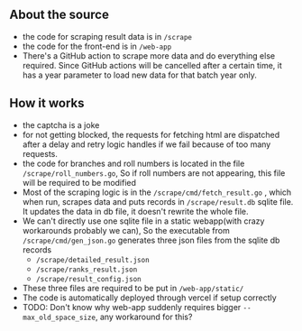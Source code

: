 ## About the source 
- the code for scraping result data is in `/scrape`
- the code for the front-end is in `/web-app`
- There's a GitHub action to scrape more data and do everything else required. Since GitHub actions will be cancelled after a certain time, it has a year parameter to load new data for that batch year only.
## How it works
- the captcha is a joke
- for not getting blocked, the requests for fetching html are dispatched after a delay and retry logic handles if we fail because of too many requests.
- the code for branches and roll numbers is located in the file `/scrape/roll_numbers.go`, So if roll numbers are not appearing, this file will be required to be modified
- Most of the scraping logic is in the `/scrape/cmd/fetch_result.go` , which when run, scrapes data and puts records in `/scrape/result.db` sqlite file. It updates the data in db file, it doesn't rewrite the whole file.
- We can't directly use one sqlite file in a static webapp(with crazy workarounds probably we can), So the executable from `/scrape/cmd/gen_json.go` generates three json files from the sqlite db records
	- `/scrape/detailed_result.json`
	- `/scrape/ranks_result.json`
	- `/scrape/result_config.json`
- These three files are required to be put in `/web-app/static/`
- The code is automatically deployed through vercel if setup correctly
- TODO: Don't know why web-app suddenly requires bigger `--max_old_space_size`, any workaround for this?
